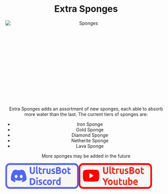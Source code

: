 <h1 style="text-align: center;">Extra Sponges</h1>
<p style="text-align: center;"><img style="display: block; margin-left: auto; margin-right: auto;" src="https://raw.githubusercontent.com/UltrusBot/ExtraSponges/master/images/extrasponges.png" alt="Sponges" width="888" height="222" /></p>
<p style="text-align: center;">&nbsp;</p>
<p style="text-align: center;">Extra Sponges adds an assortment of new sponges, each able to absorb more water than the last. The current tiers of sponges are:</p>
<ul style="text-align: center;">
<li>Iron Sponge</li>
<li>Gold Sponge</li>
<li>Diamond Sponge</li>
<li>Netherite Sponge</li>
<li>Lava Sponge</li>
</ul>
<p style="text-align: center;">More sponges may be added in the future</p>

<p><a href="https://discord.gg/zUFbbVVjbB"><img src="https://github.com/UltrusBot/MobOrigins/blob/1.17/images/discord.png?raw=true" alt="discord.gg/zUFbbVVjbB" width="229" height="80" /></a><a href="https://www.youtube.com/c/UltrusBot"><img src="https://github.com/UltrusBot/MobOrigins/blob/1.17/images/youtube.png?raw=true" alt="https://www.youtube.com/c/UltrusBot" width="229" height="80" /></a></p>
